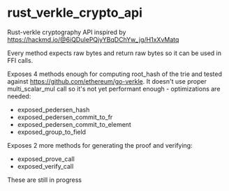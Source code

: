 # rust_verkle_crypto_api
Rust-verkle cryptography API inspired by https://hackmd.io/@6iQDuIePQjyYBqDChYw_jg/H1xXvMatq


Every method expects raw bytes and return raw bytes so it can be used in FFI calls.

Exposes 4 methods enough for computing root_hash of the trie and tested against https://github.com/ethereum/go-verkle. It doesn't use proper multi_scalar_mul call so it's not yet performant enough - optimizations are needed:

- exposed_pedersen_hash
- exposed_pedersen_commit_to_fr
- exposed_pedersen_commit_to_element
- exposed_group_to_field


Exposes 2 more methods for generating the proof and verifying:
- exposed_prove_call
- exposed_verify_call

These are still in progress